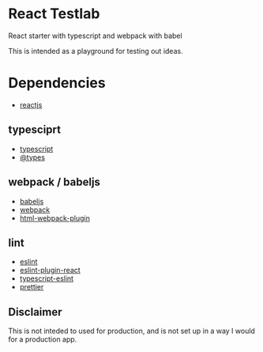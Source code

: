 # React Testlab

React starter with typescript and webpack with babel

This is intended as a playground for testing out ideas.

# Dependencies

- [reactjs](https://reactjs.org/)

## typesciprt

- [typescript](https://www.typescriptlang.org/)
- [@types](https://microsoft.github.io/TypeSearch/)

## webpack / babeljs

- [babeljs](https://babeljs.io/)
- [webpack](https://webpack.js.org/)
- [html-webpack-plugin](https://github.com/jantimon/html-webpack-plugin)

## lint

- [eslint](https://eslint.org/)
- [eslint-plugin-react](https://github.com/yannickcr/eslint-plugin-react)
- [typescript-eslint](https://github.com/typescript-eslint/typescript-eslint)
- [prettier](https://prettier.io/)

## Disclaimer

<aside class="warning">
This is not inteded to used for production, and is not set up in a way I would for a production app.
</aside>
